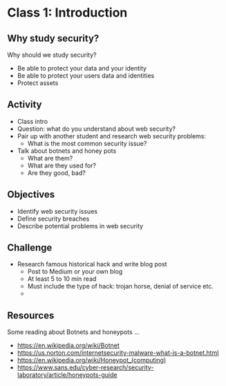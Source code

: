 
# Class 1: Introduction

## Why study security?
Why should we study security?
  - Be able to protect your data and your identity
  - Be able to protect your users data and identities
  - Protect assets

## Activity
  - Class intro
  - Question: what do you understand about web security?
  - Pair up with another student and research web security problems:
    - What is the most common security issue?
  - Talk about botnets and honey pots
    - What are them?
    - What are they used for?
    - Are they good, bad?

## Objectives
  - Identify web security issues
  - Define security breaches
  - Describe potential problems in web security

## Challenge
  - Research famous historical hack and write blog post
    - Post to Medium or your own blog
    - At least 5 to 10 min read
    - Must include the type of hack: trojan horse, denial of service etc.
    - 

## Resources
  Some reading about Botnets and honeypots ...
  - https://en.wikipedia.org/wiki/Botnet
  - https://us.norton.com/internetsecurity-malware-what-is-a-botnet.html
  - https://en.wikipedia.org/wiki/Honeypot_(computing)
  - https://www.sans.edu/cyber-research/security-laboratory/article/honeypots-guide
